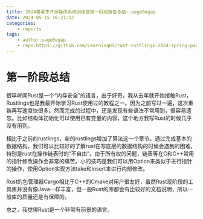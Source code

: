 ```yaml
---
title: 2024春夏季开源操作系统训练营第一阶段报告总结--page0egap
date: 2024-05-15 16:21:12
categories:
    - reports
tags:
    - author:page0egap
    - repo:https://github.com/LearningOS/rust-rustlings-2024-spring-page0egap
---
```


# 第一阶段总结

很早听闻Rust是一个“内存安全”的语言，出于好奇，我从去年就开始接触Rust，Rustlings也是我最开始学习Rust使用过的教程之一。因为之前写过一遍，这次重新再写速度快很多。然而完成的过程中，还是发现有些语法不常用到，很容易遗忘。比如结构体初始化可以使用已有变量的内容，这个地方我写Rust的时候几乎没有用到。

相比于之前的rustlings，新的rustlings增加了算法这一个章节。通过完成基本的数据结构，我们可以比较好的了解rust在写底层的数据结构的时候会遇到的困难，特别是rust在操作链表时的“不自由”。由于所有权的问题，链表等在C和C++常用的指针修改操作会非常的痛苦。小的技巧是我们可以用Option来类似于进行指针的操作，使用Option实现方法take和insert来进行内部修改。

Rust的包管理器Cargo相比于C++的Cmake对用户很友好，虽然Rust现阶段的工具库并没有像Java一样丰富，但一般Rust的库都会有比较好的文档说明，所以一般库的质量还是有保障的。

总之，我觉得Rust是一个非常有前景的语言。